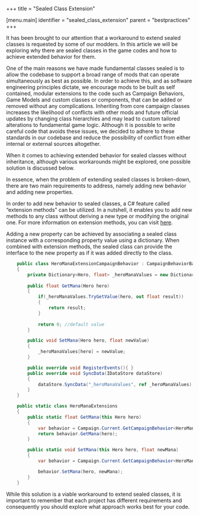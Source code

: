+++
title = "Sealed Class Extension"

[menu.main]
identifier = "sealed_class_extension"
parent = "bestpractices"
+++


It has been brought to our attention that a workaround to extend sealed classes is requested by some of our modders. In this article we will be exploring why there are sealed classes in the game codes and how to achieve extended behavior for them.

One of the main reasons we have made fundamental classes sealed is to allow the codebase to support a broad range of mods that can operate simultaneously as best as possible. In order to achieve this, and as software engineering principles dictate, we encourage mods to be built as self contained, modular extensions to the code such as Campaign Behaviors, Game Models and custom classes or components, that can be added or removed without any complications. Inheriting from core campaign classes increases the likelihood of conflicts with other mods and future official updates by changing class hierarchies and may lead to custom tailored alterations to fundamental game logic. Although it is possible to write careful code that avoids these issues, we decided to adhere to these standards in our codebase and reduce the possibility of conflict from either internal or external sources altogether.

When it comes to achieving extended behavior for sealed classes without inheritance, although various workarounds might be explored, one possible solution is discussed below. 

In essence, when the problem of extending sealed classes is broken-down, there are two main requirements to address, namely adding new behavior and adding new properties.

In order to add new behavior to sealed classes, a C# feature called “extension methods” can be utilized. In a nutshell, it enables you to add new methods to any class without deriving a new type or modifying the original one. For more information on extension methods, you can visit [here](https://docs.microsoft.com/en-us/dotnet/csharp/programming-guide/classes-and-structs/extension-methods).

Adding a new property can be achieved by associating a sealed class instance with a corresponding property value using a dictionary. When combined with extension methods, the sealed class can provide the interface to the new property as if it was added directly to the class.

```C#
    public class HeroManaExtensionCampaignBehavior : CampaignBehaviorBase
    {
        private Dictionary<Hero, float> _heroManaValues = new Dictionary<Hero, float>();
    
        public float GetMana(Hero hero)
        {
            if(_heroManaValues.TryGetValue(hero, out float result))
            {
                return result;
            }            
			
            return 0; //default value
        }

        public void SetMana(Hero hero, float newValue)
        {
            _heroManaValues[hero] = newValue;
        }

        public override void RegisterEvents(){ }        
        public override void SyncData(IDataStore dataStore)
        {
            dataStore.SyncData("_heroManaValues", ref _heroManaValues);
        }
    }

    public static class HeroManaExtensions
    {         
        public static float GetMana(this Hero hero)
        {
            var behavior = Campaign.Current.GetCampaignBehavior<HeroManaExtensionCampaignBehavior >();
            return behavior.GetMana(hero);
        }

        public static void SetMana(this Hero hero, float newMana)
        {
            var behavior = Campaign.Current.GetCampaignBehavior<HeroManaExtensionCampaignBehavior >();

            behavior.SetMana(hero, newMana);
        }
    }

```

While this solution is a viable workaround to extend sealed classes, it is important to remember that each project has different requirements and consequently you should explore what approach works best for your code.
